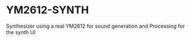 # YM2612-SYNTH
Synthesizer using a real YM2612 for sound generation and Processing for the synth UI
